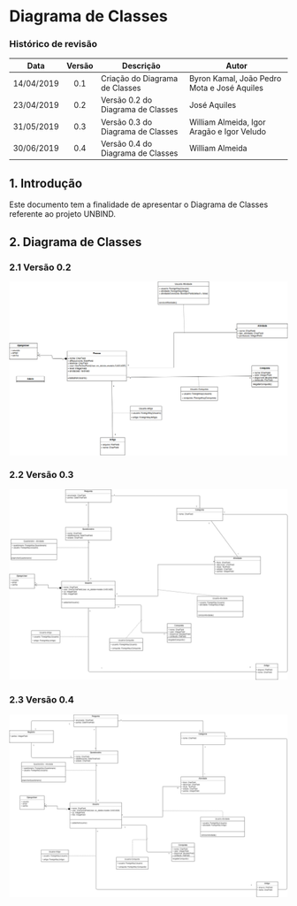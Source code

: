 # Diagrama de Classes

### Histórico de revisão

| Data       | Versão | Descrição                         | Autor                                       |
| ---------- | :----: | --------------------------------- | ------------------------------------------- |
| 14/04/2019 |  0.1   | Criação do Diagrama de Classes    | Byron Kamal, João Pedro Mota e José Aquiles |
| 23/04/2019 |  0.2   | Versão 0.2 do Diagrama de Classes | José Aquiles                                |
| 31/05/2019 |  0.3   | Versão 0.3 do Diagrama de Classes | William Almeida, Igor Aragão e Igor Veludo  |
| 30/06/2019 |  0.4   | Versão 0.4 do Diagrama de Classes | William Almeida                             |

## 1. Introdução

Este documento tem a finalidade de apresentar o Diagrama de Classes referente ao projeto UNBIND.

## 2. Diagrama de Classes

### 2.1 Versão 0.2

![diagrama-classes](img/diagrama-classes_v0.2.png)

### 2.2 Versão 0.3

![diagrama-classes](img/diagrama-classes_v0.3.jpg)

### 2.3 Versão 0.4

![diagrama-classes](img/diagrama-classes_v0.4.png)
